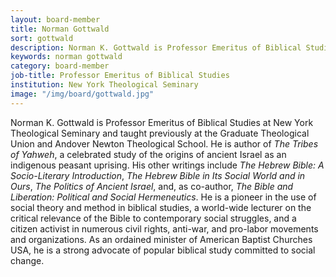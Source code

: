 ```yaml
---
layout: board-member
title: Norman Gottwald
sort: gottwald
description: Norman K. Gottwald is Professor Emeritus of Biblical Studies at New York Theological Seminary and taught previously at the Graduate Theological Union and Andover Newton Theological School.
keywords: norman gottwald
category: board-member
job-title: Professor Emeritus of Biblical Studies
institution: New York Theological Seminary
image: "/img/board/gottwald.jpg"
---
```


Norman K. Gottwald is Professor Emeritus of Biblical Studies at New York Theological Seminary and taught previously at the Graduate Theological Union and Andover Newton Theological School. He is author of _The Tribes of Yahweh_, a celebrated study of the origins of ancient Israel as an indigenous peasant uprising. His other writings include _The Hebrew Bible: A Socio-Literary Introduction_, _The Hebrew Bible in Its Social World and in Ours_, _The Politics of Ancient Israel_, and, as co-author, _The Bible and Liberation: Political and Social Hermeneutics_. He is a pioneer in the use of social theory and method in biblical studies, a world-wide lecturer on the critical relevance of the Bible to contemporary social struggles, and a citizen activist in numerous civil rights, anti-war, and pro-labor movements and organizations. As an ordained minister of American Baptist Churches USA, he is a strong advocate of popular biblical study committed to social change.
